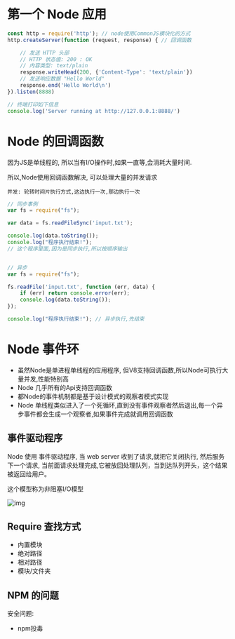 # 第一个 Node 应用

```js
const http = require('http'); // node使用CommonJS模块化的方式
http.createServer(function (request, response) { // 回调函数

    // 发送 HTTP 头部 
    // HTTP 状态值: 200 : OK
    // 内容类型: text/plain
    response.writeHead(200, {'Content-Type': 'text/plain'})
    // 发送响应数据 "Hello World"
    response.end('Hello World\n')
}).listen(8888)

// 终端打印如下信息
console.log('Server running at http://127.0.0.1:8888/')
```



# Node 的回调函数

因为JS是单线程的, 所以当有I/O操作时,如果一直等,会消耗大量时间.

所以,Node使用回调函数解决, 可以处理大量的并发请求

`并发: 轮转时间片执行方式,这边执行一次,那边执行一次`

```js
// 同步事例
var fs = require("fs");

var data = fs.readFileSync('input.txt');

console.log(data.toString());
console.log("程序执行结束!");
// 这个程序里面,因为是同步执行,所以按顺序输出


// 异步
var fs = require("fs");

fs.readFile('input.txt', function (err, data) {
    if (err) return console.error(err);
    console.log(data.toString());
});

console.log("程序执行结束!"); // 异步执行,先结束
```



# Node 事件环

- 虽然Node是单进程单线程的应用程序, 但V8支持回调函数,所以Node可执行大量并发,性能特别高
- Node 几乎所有的Api支持回调函数
- 都Node的事件机制都是基于设计模式的观察者模式实现
- Node 单线程类似进入了一个死循环,直到没有事件观察者然后退出,每一个异步事件都会生成一个观察者,如果事件完成就调用回调函数



## 事件驱动程序

Node 使用 事件驱动程序, 当 web server 收到了请求,就把它关闭执行, 然后服务下一个请求, 当前面请求处理完成,它被放回处理队列，当到达队列开头，这个结果被返回给用户。

这个模型称为非阻塞I/O模型



![img](/home/jedenzhan/Documents/Interview/代码技能/Node/images/event_loop.jpg)



## Require 查找方式

- 内置模块
- 绝对路径
- 相对路径
- 模块/文件夹



## NPM 的问题



安全问题: 

- npm投毒





























